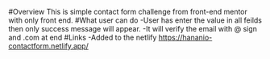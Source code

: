 #Overview
This is simple contact form challenge from front-end mentor with only front end.
#What user can do
-User has enter the value in all feilds then only success message will appear.
-It will verify the email with @ sign and .com at end
#Links
-Added to the netlify
https://hananio-contactform.netlify.app/
